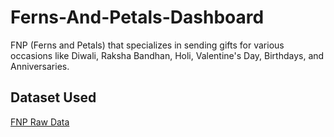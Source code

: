 # Ferns-And-Petals-Dashboard
FNP (Ferns and Petals) that specializes in sending gifts for various occasions like Diwali, Raksha Bandhan, Holi, Valentine's Day, Birthdays, and Anniversaries. 
## Dataset Used
<a href="https://github.com/yug0537/Ferns-And-Petals-Dashboard/tree/main/Fnp%20Sales">FNP Raw Data</a>
